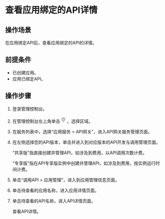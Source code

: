 # 查看应用绑定的API详情<a name="apig-zh-ug-180307054"></a>

## 操作场景<a name="section1731012541118"></a>

在应用绑定API后，查看应用绑定的API的详情。

## 前提条件<a name="section83110548119"></a>

-   已创建应用。
-   应用已绑定API。

## 操作步骤<a name="section8731554122615"></a>

1.  登录管理控制台。
2.  在管理控制台左上角单击![](figures/icon-region.png)，选择区域。
3.  在服务列表中，选择“应用服务 \> API网关”，进入API网关服务管理页面。
4.  在左侧选择您的API版本，单击并进入到对应版本的API开发与调用管理页面。

    “共享版”指直接创建并管理API，如涉及到费用，以API调用次数计费。

    “专享版”指在API专享版实例中创建并管理API，如涉及到费用，按实例运行时间计费。

5.  单击“调用API \> 应用管理”，进入到应用管理信息页面。
6.  单击待查看的应用名称，进入应用详情页面。
7.  单击待查看的API名称，进入API详情页面。

    查看API详情。


